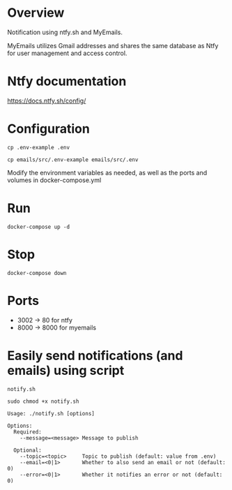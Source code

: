 # Overview

Notification using ntfy.sh and MyEmails.

MyEmails utilizes Gmail addresses and shares the same database as Ntfy for user management and access control.

# Ntfy documentation

https://docs.ntfy.sh/config/

# Configuration

	cp .env-example .env

 	cp emails/src/.env-example emails/src/.env

Modify the environment variables as needed, as well as the ports and volumes in docker-compose.yml

# Run

	docker-compose up -d

# Stop

	docker-compose down

# Ports

- 3002 -> 80 for ntfy
- 8000 -> 8000 for myemails

# Easily send notifications (and emails) using script

`notify.sh`

	sudo chmod +x notify.sh

	Usage: ./notify.sh [options]
	
	Options:
	  Required:
	    --message=<message> Message to publish
	
	  Optional:
	    --topic=<topic>     Topic to publish (default: value from .env)
	    --email=<0|1>       Whether to also send an email or not (default: 0)
	    --error=<0|1>       Whether it notifies an error or not (default: 0)
